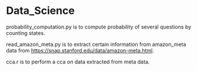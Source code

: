 # Data_Science

probability_computation.py is to compute probability of several questions by counting states.

read_amazon_meta.py is to extract certain information from amazon_meta data from https://snap.stanford.edu/data/amazon-meta.html.

cca.r is to perform a cca on data extracted from meta data.

